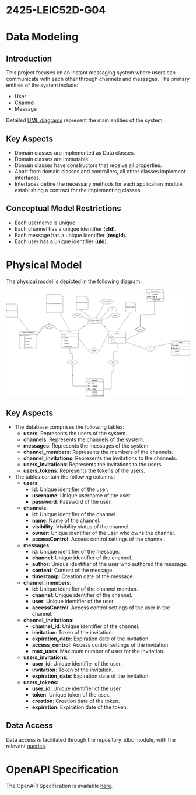 # 2425-LEIC52D-G04
# Data Modeling

## Introduction

This project focuses on an instant messaging system where users can communicate with each other through channels and messages. The primary entities of the system include:

- User
- Channel
- Message

Detailed [UML diagrams](./Conceptual_Module/README.md) represent the main entities of the system.

## Key Aspects

- Domain classes are implemented as Data classes.
- Domain classes are immutable.
- Domain classes have constructors that receive all properties.
- Apart from domain classes and controllers, all other classes implement interfaces.
- Interfaces define the necessary methods for each application module, establishing a contract for the implementing classes.

## Conceptual Model Restrictions

- Each username is unique.
- Each channel has a unique identifier (**cId**).
- Each message has a unique identifier (**msgId**).
- Each user has a unique identifier (**uId**).

# Physical Model

The [physical model](../code/jvm/repository_jdbc/src/sql/create.sql) is depicted in the following diagram:

<img src="../code/jvm/repository_jdbc/src/sql/ChIMP-scheme.svg">

## Key Aspects

- The database comprises the following tables:
    - **users**: Represents the users of the system.
    - **channels**: Represents the channels of the system.
    - **messages**: Represents the messages of the system.
    - **channel_members**: Represents the members of the channels.
    - **channel_invitations**: Represents the invitations to the channels.
    - **users_invitations**: Represents the invitations to the users.
    - **users_tokens**: Represents the tokens of the users.
- The tables contain the following columns:
    - **users**:
        - **id**: Unique identifier of the user.
        - **username**: Unique username of the user.
        - **password**: Password of the user.
    - **channels**:
        - **id**: Unique identifier of the channel.
        - **name**: Name of the channel.
        - **visibility**: Visibility status of the channel.
        - **owner**: Unique identifier of the user who owns the channel.
        - **accessControl**: Access control settings of the channel.
    - **messages**:
        - **id**: Unique identifier of the message.
        - **channel**: Unique identifier of the channel.
        - **author**: Unique identifier of the user who authored the message.
        - **content**: Content of the message.
        - **timestamp**: Creation date of the message.
    - **channel_members**:
        - **id**: Unique identifier of the channel member.
        - **channel**: Unique identifier of the channel.
        - **user**: Unique identifier of the user.
        - **accessControl**: Access control settings of the user in the channel.
    - **channel_invitations**:
        - **channel_id**: Unique identifier of the channel.
        - **invitation**: Token of the invitation.
        - **expiration_date**: Expiration date of the invitation.
        - **access_control**: Access control settings of the invitation.
        - **max_uses**: Maximum number of uses for the invitation.
    - **users_invitations**:
        - **user_id**: Unique identifier of the user.
        - **invitation**: Token of the invitation.
        - **expiration_date**: Expiration date of the invitation.
    - **users_tokens**:
        - **user_id**: Unique identifier of the user.
        - **token**: Unique token of the user.
        - **creation**: Creation date of the token.
        - **expiration**: Expiration date of the token.

## Data Access

Data access is facilitated through the repository_jdbc module, with the relevant [queries](./dataAccess/README.md).

# OpenAPI Specification

The OpenAPI Specification is available [here](http://localhost:8080/swagger-ui/index.html#/).